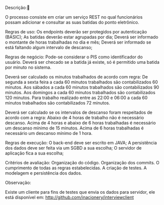 Descrição:

O processo consiste em criar um serviço REST no qual funcionários possam adicionar e consultar as suas batidas do ponto eletrônico.

Regras de uso:
    Os endpoints deverão ser protegidos por autenticação (BASIC);
    As batidas deverão estar agrupadas por dia;
    Deverá ser informado o montante de horas trabalhadas no dia e mês;
    Deverá ser informado se está faltando algum intervalo de descanso;

Regras de negócio:
  Pode-se considerar o PIS como identificador do usuário.
  Deverá ser checado se a batida já existe, só é permitido uma batida por minuto no sistema.

Deverá ser calculado os minutos trabalhados de acordo com regra:
  De segunda a sexta feira a cada 60 minutos trabalhados são contabilizados 60 minutos.
  Aos sábados a cada 60 minutos trabalhados são contabilizados 90 minutos.
  Aos domingos a cada 60 minutos trabalhados são contabilizados 120 minutos.
  Para trabalho realizado entre as 22:00 e 06:00 a cada 60 minutos trabalhados são contabilizados 72 minutos.

Deverá ser calculado se os intervalos de descanso foram respeitados de acordo com a regra:
  Abaixo de 4 horas de trabalho não é necessário descanso.
  Acima de 4 horas e abaixo de 6 horas trabalhadas é necessário um descanso mínimo de 15 minutos.
  Acima de 6 horas trabalhadas é necessário um descanso mínimo de 1 hora.

Regras de execução:
  O back-end deve ser escrito em JAVA;
  A persistência dos dados deve ser feita via um SGBD a sua escolha;
  O servidor de aplicação fica a sua escolha;

Critérios de avaliação:
Organização do código.
Organização dos commits.
O cumprimento de todas as regras estabelecidas.
A criação de testes.
A modelagem e persistência dos dados.

Observação:

Existe um cliente para fins de testes que envia os dados para servidor, ele está disponível em: http://github.com/inacionery/interviewclient
